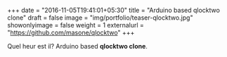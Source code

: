 +++
date = "2016-11-05T19:41:01+05:30"
title = "Arduino based qlocktwo clone"
draft = false
image = "img/portfolio/teaser-qlocktwo.jpg"
showonlyimage = false
weight = 1
externalurl = "https://github.com/masone/qlocktwo"
+++

Quel heur est il? Arduino based **qlocktwo clone**.
<!--more-->
